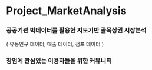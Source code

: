 # Project_MarketAnalysis

### 공공기관 빅데이터를 활용한 지도기반 골목상권 시장분석
( 유동인구 데이터, 매출 데이터, 점포 데이터 )
### 창업에 관심있는 이용자들을 위한 커뮤니티
